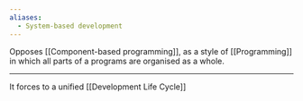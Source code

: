 ```yaml
---
aliases:
  - System-based development
---
```


Opposes [[Component-based programming]], as a style of [[Programming]] in which all parts of a programs are organised as a whole.

---

It forces to a unified [[Development Life Cycle]]
